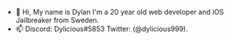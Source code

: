 - 👋 Hi, My name is Dylan I'm a 20 year old web developer and iOS Jailbreaker from Sweden.
- 📫 Discord: Dylicious#5853 Twitter: (@dylicious999).

<!---
Dylbin/Dylbin is a ✨ special ✨ repository because its `README.md` (this file) appears on your GitHub profile.
You can click the Preview link to take a look at your changes.
--->
